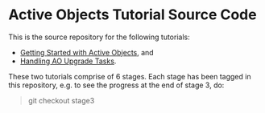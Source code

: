 # Active Objects Tutorial Source Code

This is the source repository for the following tutorials:
* [Getting Started with Active Objects](https://developer.atlassian.com/display/DOCS/Getting+Started+with+Active+Objects), and
* [Handling AO Upgrade Tasks](https://developer.atlassian.com/display/DOCS/Handling+AO+Upgrade+Tasks).

These two tutorials comprise of 6 stages.
Each stage has been tagged in this repository, e.g. to see the progress at the
end of stage 3, do:
> git checkout stage3

